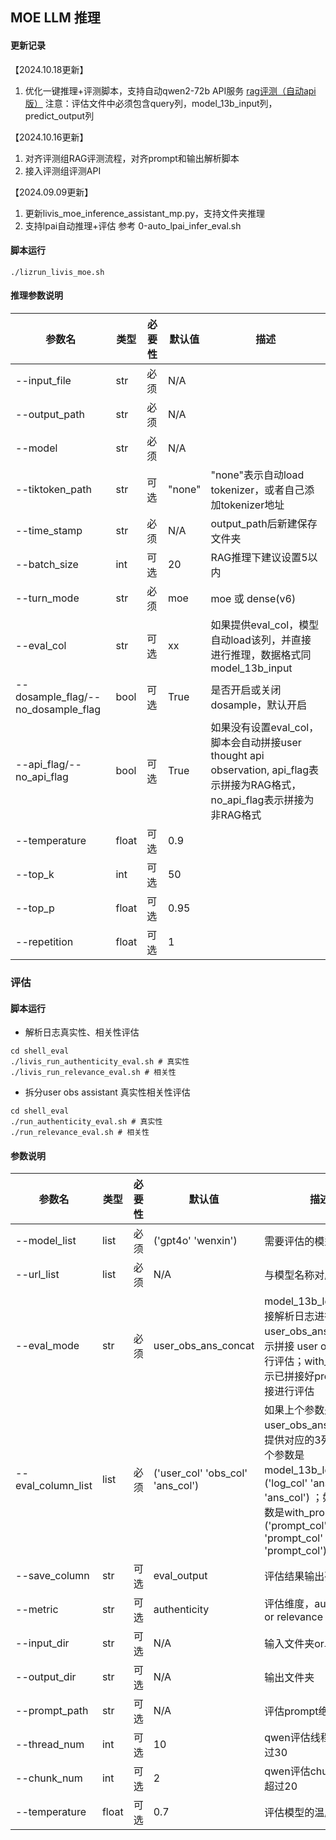## MOE LLM 推理
#### 更新记录
【2024.10.18更新】
1. 优化一键推理+评测脚本，支持自动qwen2-72b API服务
[rag评测（自动api版）](https://li.feishu.cn/docx/YgApdJzV4omd8jxRqFvcBSu4nJd)
注意：评估文件中必须包含query列，model_13b_input列，predict_output列

【2024.10.16更新】
1. 对齐评测组RAG评测流程，对齐prompt和输出解析脚本
2. 接入评测组评测API

【2024.09.09更新】
1. 更新livis_moe_inference_assistant_mp.py，支持文件夹推理
2. 支持lpai自动推理+评估 参考 0-auto_lpai_infer_eval.sh


#### 脚本运行
```
./lizrun_livis_moe.sh
```
#### 推理参数说明

| 参数名                             | 类型 | 必要性 | 默认值 | 描述 |
|------------------------------------|------|--------|--------|------|
| --input_file                       |str      |必须        |N/A        |      |
| --output_path                      |str      |必须        |N/A        |      |
| --model                            |str      |必须        |N/A        |      |
| --tiktoken_path                    |str      |可选        |"none"        |"none"表示自动load tokenizer，或者自己添加tokenizer地址      |
| --time_stamp                       |str      |必须        |N/A        |output_path后新建保存文件夹      |
| --batch_size                       |int      |可选        |20        |RAG推理下建议设置5以内      |
| --turn_mode                        |str      |必须       |moe        |moe 或 dense(v6)      |
| --eval_col                         |str      |可选        |xx        |如果提供eval_col，模型自动load该列，并直接进行推理，数据格式同model_13b_input      |
| --dosample_flag/--no_dosample_flag |bool      |可选        |True        |是否开启或关闭dosample，默认开启      |
| --api_flag/--no_api_flag           |bool      |可选        |True        |如果没有设置eval_col，脚本会自动拼接user thought api observation, api_flag表示拼接为RAG格式，no_api_flag表示拼接为非RAG格式      |
| --temperature                      |float      |可选        |0.9        |      |
| --top_k                            |int      |可选        |50        |      |
| --top_p                            |float      |可选        |0.95        |      |
| --repetition                       |float      |可选        |1        |      |


### 评估
#### 脚本运行
- 解析日志真实性、相关性评估
```
cd shell_eval
./livis_run_authenticity_eval.sh # 真实性
./livis_run_relevance_eval.sh # 相关性
```
- 拆分user obs assistant 真实性相关性评估
```
cd shell_eval
./run_authenticity_eval.sh # 真实性
./run_relevance_eval.sh # 相关性
```
#### 参数说明
| 参数名                  | 类型 | 必要性 | 默认值 | 描述 |
|------------------------------------|------|--------|--------|------|
| --model_list           |list      |必须        |('gpt4o' 'wenxin')     |需要评估的模型名称    |
| --url_list             |list      |必须        |N/A      |与模型名称对应的url   |
| --eval_mode             |str      |必须        |user_obs_ans_concat       |model_13b_log表示直接解析日志进行评估；user_obs_ans_concat表示拼接 user obs ans 进行评估；with_prompt表示已拼接好prompt可直接进行评估   |
| --eval_column_list             |list      |必须        |('user_col' 'obs_col' 'ans_col')        |如果上个参数是user_obs_ans_concat，提供对应的3列；如果上个参数是model_13b_log，('log_col' 'ans_col' 'ans_col') ；如果上个参数是with_prompt，('prompt_col' 'prompt_col' 'prompt_col') |
| --save_column             |str      |可选        |eval_output      |评估结果输出列名   |
| --metric             |str      |可选        |authenticity      |评估维度，authenticity or relevance   |
| --input_dir             |str      |可选        |N/A      |输入文件夹or单个文件   |
| --output_dir             |str      |可选        |N/A      |输出文件夹   |
| --prompt_path             |str      |可选        |N/A      |评估prompt绝对路径   |
| --thread_num             |int      |可选        |10      |qwen评估线程数，不超过30   |
| --chunk_num             |int      |可选        |2     |qwen评估chunk数，不超过20   |
| --temperature             |float     |可选        |0.7     |评估模型的温度   |